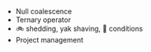 * Null coalescence
* Ternary operator
* :bike: shedding, yak shaving, :racehorse: conditions
* Project management
